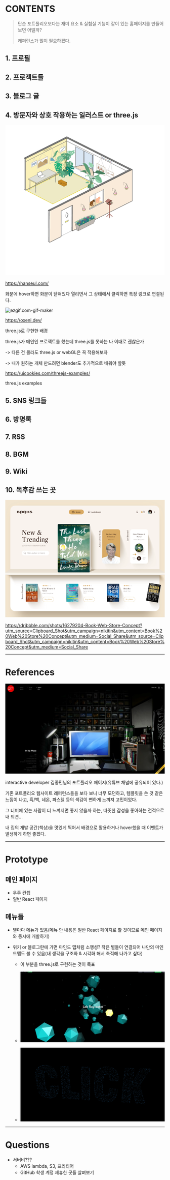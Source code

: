 # CONTENTS

> 단순 포트폴리오보다는 재미 요소 & 실험실 기능이 같이 있는 홈페이지를 만들어 보면 어떨까?
>
> 레퍼런스가 많이 필요하겠다.

## 1. 프로필

## 2. 프로젝트들

## 3. 블로그 글

## 4. 방문자와 상호 작용하는 일러스트 or three.js

![image-20230201012930215](CONTENTS.assets/image-20230201012930215.png)

https://hanseul.com/

화분에 hover하면 화분이 닫혀있다 열리면서 그 상태에서 클릭하면 특정 링크로 연결된다.

![ezgif.com-gif-maker](CONTENTS.assets/ezgif.com-gif-maker.gif)

https://oxeni.dev/

three.js로 구현한 배경



three.js가 메인인 프로젝트를 했는데 three.js를 못하는 나 이대로 괜찮은가

-> 다른 건 몰라도 three.js or webGL은 꼭 적용해보자

-> 내가 원하는 개체 만드려면 blender도 추가적으로 배워야 할듯

https://uicookies.com/threejs-examples/

three.js examples

## 5. SNS 링크들

## 6. 방명록

## 7. RSS

## 8. BGM

## 9. Wiki

## 10.  독후감 쓰는 곳

![image-20230202000840310](CONTENTS.assets/image-20230202000840310.png)

https://dribbble.com/shots/16279204-Book-Web-Store-Concept?utm_source=Clipboard_Shot&utm_campaign=nikitin&utm_content=Book%20Web%20Store%20Concept&utm_medium=Social_Share&utm_source=Clipboard_Shot&utm_campaign=nikitin&utm_content=Book%20Web%20Store%20Concept&utm_medium=Social_Share

----------------------------------

# References

![image-20230201164944397](CONTENTS.assets/image-20230201164944397.png)

interactive developer 김종민님의 포트폴리오 페이지(유튜브 채널에 공유되어 있다.)

기존 포트폴리오 웹사이트 레퍼런스들을 보다 보니 너무 모던하고, 템플릿을 쓴 것 같은 느낌이 나고, 흑/백, 네온, 파스텔 등의 색감이 뻔하게 느껴져 고민이었다.

그 너머에 있는 사람이 더 느껴지면 좋지 않을까 하는, 따뜻한 감성을 좋아하는 전적으로 내 의견...

내 집의 개발 공간(책상)을 멋있게 찍어서 배경으로 활용하거나 hover했을 때 이벤트가 발생하게 하면 좋겠다.

----------

# Prototype

## 메인 페이지

- 우주 컨셉
- 일반 React 페이지

## 메뉴들

- 별마다 메뉴가 있음(메뉴 안 내용은 일반 React 페이지로 할 것이므로 메인 페이지와 동시에 개발하기)

- 위키 or 블로그란에 가면 마인드 맵처럼 소행성? 작은 별들이 연결되어 나만의 마인드맵도 볼 수 있음(내 생각을 구조화 & 시각화 해서 축적해 나가고 싶다)

  - 이 부분을 three.js로 구현하는 것이 목표
  - ![image-20230202010528823](CONTENTS.assets/image-20230202010528823.png)

  - ![image-20230202011102868](CONTENTS.assets/image-20230202011102868.png)

------

# Questions

- 서버비???
  - AWS lambda, S3, 프리티어
  - GitHub 학생 계정 제휴한 곳들 살펴보기
